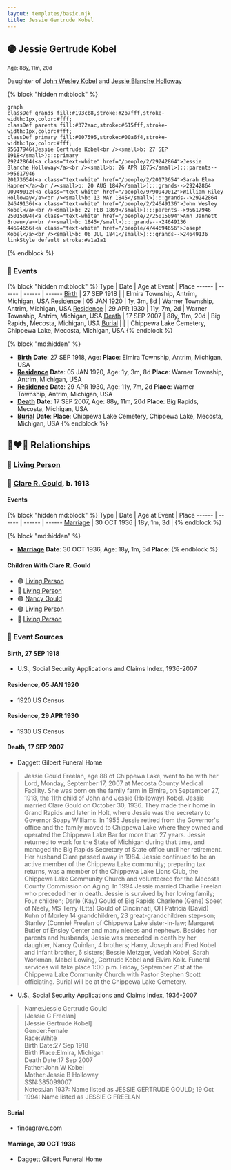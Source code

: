 ```yaml
---
layout: templates/basic.njk
title: Jessie Gertrude Kobel
---
```

## 🟣 Jessie Gertrude Kobel
<small>Age: 88y, 11m, 20d</small>

Daughter of [John Wesley Kobel](/people/2/24649136) and [Jessie Blanche Holloway](/people/2/29242864)

{% block "hidden md:block" %}
```mermaid
graph
classDef grands fill:#193cb8,stroke:#2b7fff,stroke-width:1px,color:#fff;
classDef parents fill:#372aac,stroke:#615fff,stroke-width:1px,color:#fff;
classDef primary fill:#007595,stroke:#00a6f4,stroke-width:1px,color:#fff;
95617946(Jessie Gertrude Kobel<br /><small>b: 27 SEP 1918</small>):::primary
29242864(<a class="text-white" href="/people/2/29242864">Jessie Blanche Holloway</a><br /><small>b: 26 APR 1875</small>):::parents-->95617946
20173654(<a class="text-white" href="/people/2/20173654">Sarah Elma Hapner</a><br /><small>b: 20 AUG 1847</small>):::grands-->29242864
90949012(<a class="text-white" href="/people/9/90949012">William Riley Holloway</a><br /><small>b: 13 MAY 1845</small>):::grands-->29242864
24649136(<a class="text-white" href="/people/2/24649136">John Wesley Kobel</a><br /><small>b: 22 FEB 1869</small>):::parents-->95617946
25015094(<a class="text-white" href="/people/2/25015094">Ann Jannett Brown</a><br /><small>b: 1845</small>):::grands-->24649136
44694656(<a class="text-white" href="/people/4/44694656">Joseph Kobel</a><br /><small>b: 06 JUL 1841</small>):::grands-->24649136
linkStyle default stroke:#a1a1a1
```
{% endblock %}

### 📆 Events

{% block "hidden md:block" %}
Type | Date | Age at Event | Place
------ | ------ | ------ | ------
[Birth](#event-event-2) | 27 SEP 1918 |  | Elmira Township, Antrim, Michigan, USA
[Residence](#event-event-0) | 05 JAN 1920 | 1y, 3m, 8d | Warner Township, Antrim, Michigan, USA
[Residence](#event-event-1) | 29 APR 1930 | 11y, 7m, 2d | Warner Township, Antrim, Michigan, USA
[Death](#event-event-5) | 17 SEP 2007 | 88y, 11m, 20d | Big Rapids, Mecosta, Michigan, USA
[Burial](#event-event-6) |  |  | Chippewa Lake Cemetery, Chippewa Lake, Mecosta, Michigan, USA
{% endblock %}

{% block "md:hidden" %}
- **[Birth](#event-event-2)**
**Date**: 27 SEP 1918, Age:
**Place**: Elmira Township, Antrim, Michigan, USA
- **[Residence](#event-event-0)**
**Date**: 05 JAN 1920, Age: 1y, 3m, 8d
**Place**: Warner Township, Antrim, Michigan, USA
- **[Residence](#event-event-1)**
**Date**: 29 APR 1930, Age: 11y, 7m, 2d
**Place**: Warner Township, Antrim, Michigan, USA
- **[Death](#event-event-5)**
**Date**: 17 SEP 2007, Age: 88y, 11m, 20d
**Place**: Big Rapids, Mecosta, Michigan, USA
- **[Burial](#event-event-6)**
**Date**:
**Place**: Chippewa Lake Cemetery, Chippewa Lake, Mecosta, Michigan, USA
{% endblock %}

## 👩‍❤️‍👨 Relationships

### 🔵 [Living Person](/people/9/96182747)

### 🔵 [Clare R. Gould](/people/5/58654048), b. 1913

#### Events

{% block "hidden md:block" %}
Type | Date | Age at Event | Place
------ | ------ | ------ | ------
[Marriage](#event-family-1-event-0) | 30 OCT 1936 | 18y, 1m, 3d |
{% endblock %}

{% block "md:hidden" %}
- **[Marriage](#event-family-1-event-0)**
**Date**: 30 OCT 1936, Age: 18y, 1m, 3d
**Place**:
{% endblock %}

#### Children With Clare R. Gould
* 🟣 [Living Person](/people/3/33132669)
* 🔵 [Living Person](/people/5/53259826)
* 🟣 [Nancy Gould](/people/9/97367694)
* 🟣 [Living Person](/people/8/89432224)
* 🔵 [Living Person](/people/7/70072800)
### 📰 Event Sources

#### <a id="event-event-2"></a> Birth, 27 SEP 1918
* U.S., Social Security Applications and Claims Index, 1936-2007

#### <a id="event-event-0"></a> Residence, 05 JAN 1920
* 1920 US Census

#### <a id="event-event-1"></a> Residence, 29 APR 1930
* 1930 US Census

#### <a id="event-event-5"></a> Death, 17 SEP 2007
* Daggett Gilbert Funeral Home
>   
  > Jessie Gould Freelan, age 88 of Chippewa Lake, went to be with her Lord, Monday, September 17, 2007 at Mecosta County Medical Facility. She was born on the family farm in Elmira, on September 27, 1918, the 11th child of John and Jessie (Holloway) Kobel. Jessie married Clare Gould on October 30, 1936. They made their home in Grand Rapids and later in Holt, where Jessie was the secretary to Governor Soapy Williams. In 1955 Jessie retired from the Governor's office and the family moved to Chippewa Lake where they owned and operated the Chippewa Lake Bar for more than 27 years. Jessie returned to work for the State of Michigan during that time, and managed the Big Rapids Secretary of State office until her retirement. Her husband Clare passed away in 1984. Jessie continued to be an active member of the Chippewa Lake community; preparing tax returns, was a member of the Chippewa Lake Lions Club, the Chippewa Lake Community Church and volunteered for the Mecosta County Commission on Aging. In 1994 Jessie married Charlie Freelan who preceded her in death. Jessie is survived by her loving family; Four children; Darle (Kay) Gould of Big Rapids Charlene (Gene) Speet of Neely, MS Terry (Etta) Gould of Cincinnati, OH Patricia (David) Kuhn of Morley 14 grandchildren, 23 great-grandchildren step-son; Stanley (Connie) Freelan of Chippewa Lake sister-in-law; Margaret Butler of Ensley Center and many nieces and nephews. Besides her parents and husbands, Jessie was preceded in death by her daughter, Nancy Quinlan, 4 brothers; Harry, Joseph and Fred Kobel and infant brother, 6 sisters; Bessie Metzger, Vedah Kobel, Sarah Workman, Mabel Lowing, Gertrude Kobel and Elvira Kolk. Funeral services will take place 1:00 p.m. Friday, September 21st at the Chippewa Lake Community Church with Pastor Stephen Scott officiating. Burial will be at the Chippewa Lake Cemetery.
* U.S., Social Security Applications and Claims Index, 1936-2007
>   
  > Name:Jessie Gertrude Gould  
  > [Jessie G Freelan]   
  > [Jessie Gertrude Kobel]   
  > Gender:Female  
  > Race:White  
  > Birth Date:27 Sep 1918  
  > Birth Place:Elmira, Michigan  
  > Death Date:17 Sep 2007  
  > Father:John W Kobel  
  > Mother:Jessie B Holloway  
  > SSN:385099007  
  > Notes:Jan 1937: Name listed as JESSIE GERTRUDE GOULD; 19 Oct 1994: Name listed as JESSIE G FREELAN

#### <a id="event-event-6"></a> Burial
* findagrave.com
#### <a id="event-family-1-event-0"></a> Marriage, 30 OCT 1936
* Daggett Gilbert Funeral Home
